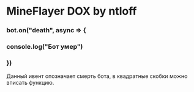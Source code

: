 # MineFlayer DOX by ntloff
### bot.on("death", async => {
###  console.log("Бот умер")
### })
Данный ивент опозначает смерть бота, в квадратные скобки можно вписать функцию.
